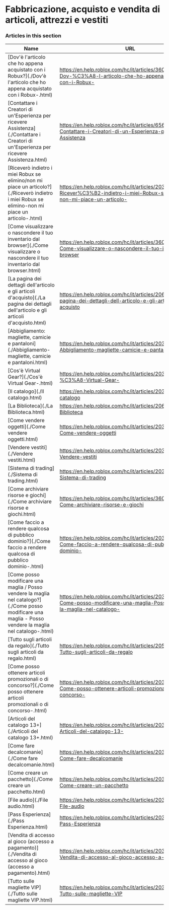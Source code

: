 # Fabbricazione, acquisto e vendita di articoli, attrezzi e vestiti  
### Articles in this section
Name|URL
-|-
[Dov'è l'articolo che ho appena acquistato con i Robux?](./Dov'è l'articolo che ho appena acquistato con i Robux-.html) |https://en.help.roblox.com/hc/it/articles/360029542532-Dov-%C3%A8-l-articolo-che-ho-appena-acquistato-con-i-Robux-
[Contattare i Creatori di un'Esperienza per ricevere Assistenza](./Contattare i Creatori di un'Esperienza per ricevere Assistenza.html) |https://en.help.roblox.com/hc/it/articles/6566665691924-Contattare-i-Creatori-di-un-Esperienza-per-ricevere-Assistenza
[Riceverò indietro i miei Robux se elimino/non mi piace un articolo?](./Riceverò indietro i miei Robux se elimino-non mi piace un articolo-.html) |https://en.help.roblox.com/hc/it/articles/203313290-Ricever%C3%B2-indietro-i-miei-Robux-se-elimino-non-mi-piace-un-articolo-
[Come visualizzare o nascondere il tuo inventario dal browser](./Come visualizzare o nascondere il tuo inventario dal browser.html) |https://en.help.roblox.com/hc/it/articles/360000463726-Come-visualizzare-o-nascondere-il-tuo-inventario-dal-browser
[La pagina dei dettagli dell'articolo e gli articoli d'acquisto](./La pagina dei dettagli dell'articolo e gli articoli d'acquisto.html) |https://en.help.roblox.com/hc/it/articles/206142306-La-pagina-dei-dettagli-dell-articolo-e-gli-articoli-d-acquisto
[Abbigliamento: magliette, camicie e pantaloni](./Abbigliamento- magliette, camicie e pantaloni.html) |https://en.help.roblox.com/hc/it/articles/203313170-Abbigliamento-magliette-camicie-e-pantaloni
[Cos'è Virtual Gear?](./Cos'è Virtual Gear-.html) |https://en.help.roblox.com/hc/it/articles/203313630-Cos-%C3%A8-Virtual-Gear-
[Il catalogo](./Il catalogo.html) |https://en.help.roblox.com/hc/it/articles/203313300-Il-catalogo
[La Biblioteca](./La Biblioteca.html) |https://en.help.roblox.com/hc/it/articles/206580683-La-Biblioteca
[Come vendere oggetti](./Come vendere oggetti.html) |https://en.help.roblox.com/hc/it/articles/203313260-Come-vendere-oggetti
[Vendere vestiti](./Vendere vestiti.html) |https://en.help.roblox.com/hc/it/articles/203313180-Vendere-vestiti
[Sistema di trading](./Sistema di trading.html) |https://en.help.roblox.com/hc/it/articles/203313310-Sistema-di-trading
[Come archiviare risorse e giochi](./Come archiviare risorse e giochi.html) |https://en.help.roblox.com/hc/it/articles/360031253052-Come-archiviare-risorse-e-giochi
[Come faccio a rendere qualcosa di pubblico dominio?](./Come faccio a rendere qualcosa di pubblico dominio-.html) |https://en.help.roblox.com/hc/it/articles/203313230-Come-faccio-a-rendere-qualcosa-di-pubblico-dominio-
[Come posso modificare una maglia / Posso vendere la maglia nel catalogo?](./Come posso modificare una maglia - Posso vendere la maglia nel catalogo-.html) |https://en.help.roblox.com/hc/it/articles/203313250-Come-posso-modificare-una-maglia-Posso-vendere-la-maglia-nel-catalogo-
[Tutto sugli articoli da regalo](./Tutto sugli articoli da regalo.html) |https://en.help.roblox.com/hc/it/articles/205630374-Tutto-sugli-articoli-da-regalo
[Come posso ottenere articoli promozionali o di concorso?](./Come posso ottenere articoli promozionali o di concorso-.html) |https://en.help.roblox.com/hc/it/articles/203313270-Come-posso-ottenere-articoli-promozionali-o-di-concorso-
[Articoli del catalogo 13+](./Articoli del catalogo 13+.html) |https://en.help.roblox.com/hc/it/articles/203313320-Articoli-del-catalogo-13-
[Come fare decalcomanie](./Come fare decalcomanie.html) |https://en.help.roblox.com/hc/it/articles/203313930-Come-fare-decalcomanie
[Come creare un pacchetto](./Come creare un pacchetto.html) |https://en.help.roblox.com/hc/it/articles/203313910-Come-creare-un-pacchetto
[File audio](./File audio.html) |https://en.help.roblox.com/hc/it/articles/203314070--File-audio
[Pass Esperienza](./Pass Esperienza.html) |https://en.help.roblox.com/hc/it/articles/203314040-Pass-Esperienza
[Vendita di accesso al gioco (accesso a pagamento)](./Vendita di accesso al gioco (accesso a pagamento).html) |https://en.help.roblox.com/hc/it/articles/203314090-Vendita-di-accesso-al-gioco-accesso-a-pagamento-
[Tutto sulle magliette VIP](./Tutto sulle magliette VIP.html) |https://en.help.roblox.com/hc/it/articles/203314080-Tutto-sulle-magliette-VIP
